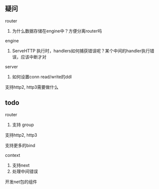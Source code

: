 
## 疑问

router
1. 为什么数据存储在engine中？方便分离router吗

engine
1. ServeHTTP 执行时，handlers如何捕获错误呢？某个中间的handler执行错误，应该中断才对

server
1. 如何设置conn read/write的ddl

支持http2, http3需要做什么

## todo

router
1. 支持 group

支持http2, http3

支持更多的bind

context
1. 支持next
2. 处理中间错误

开发net包的组件
